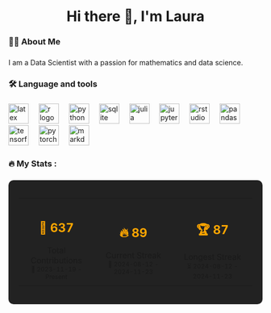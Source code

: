 <h1 align="center">Hi there 👋, I'm Laura</h1>

###

<h3 align="left">👩‍💻  About Me</h3>

###

<p align="left">I am a Data Scientist with a passion for mathematics and data science.</p>

###

<h3 align="left">🛠 Language and tools</h3>

###

<div align="left">
  <img src="https://cdn.jsdelivr.net/gh/devicons/devicon/icons/latex/latex-original.svg" height="40" alt="latex logo"  />
  <img width="12" />
  <img src="https://cdn.jsdelivr.net/gh/devicons/devicon/icons/r/r-original.svg" height="40" alt="r logo"  />
  <img width="12" />
  <img src="https://cdn.jsdelivr.net/gh/devicons/devicon/icons/python/python-original.svg" height="40" alt="python logo"  />
  <img width="12" />
  <img src="https://cdn.jsdelivr.net/gh/devicons/devicon/icons/sqlite/sqlite-original.svg" height="40" alt="sqlite logo"  />
  <img width="12" />
  <img src="https://cdn.jsdelivr.net/gh/devicons/devicon/icons/julia/julia-original.svg" height="40" alt="julia logo"  />
  <img width="12" />
  <img src="https://cdn.jsdelivr.net/gh/devicons/devicon/icons/jupyter/jupyter-original.svg" height="40" alt="jupyter logo"  />
  <img width="12" />
  <img src="https://cdn.jsdelivr.net/gh/devicons/devicon/icons/rstudio/rstudio-original.svg" height="40" alt="rstudio logo"  />
  <img width="12" />
  <img src="https://cdn.jsdelivr.net/gh/devicons/devicon/icons/pandas/pandas-original.svg" height="40" alt="pandas logo"  />
  <img width="12" />
  <img src="https://cdn.jsdelivr.net/gh/devicons/devicon/icons/tensorflow/tensorflow-original.svg" height="40" alt="tensorflow logo"  />
  <img width="12" />
  <img src="https://cdn.jsdelivr.net/gh/devicons/devicon/icons/pytorch/pytorch-original.svg" height="40" alt="pytorch logo"  />
  <img width="12" />
  <img src="https://cdn.jsdelivr.net/gh/devicons/devicon/icons/markdown/markdown-original.svg" height="40" alt="markdown logo"  />
</div>

###

<h3 align="left">🔥   My Stats :</h3>

###

<div align="center" style="background-color: #222; padding: 20px; border-radius: 10px; color: #fff;">
  <table>
    <tr>
      <td align="center" style="padding: 10px;">
        <!-- placeholder_total_contribuicoes -->
        <h2 style="font-size: 24px; font-weight: bold; color: #FFA500;">🎯&nbsp;637</h2>
        <span>Total Contributions</span><br>
        <!-- placeholder_data_inicio_contribuicoes -->
        <span style="font-size: 12px;">📅&nbsp;2023-11-19 - Present</span>
      </td>
      <td align="center" style="padding: 10px;">
        <!-- placeholder_streak_atual -->
        <h2 style="font-size: 24px; font-weight: bold; color: #FFA500;">🔥&nbsp;89</h2>
        <span>Current Streak</span><br>
        <!-- placeholder_data_inicio_streak_atual --> <!-- placeholder_data_fim_streak_atual -->
        <span style="font-size: 12px;">📅&nbsp;2024-08-12 - 2024-11-23</span>
      </td>
      <td align="center" style="padding: 10px;">
        <!-- placeholder_streak_maximo -->
        <h2 style="font-size: 24px; font-weight: bold; color: #FFA500;">🏆&nbsp;87</h2>
        <span>Longest Streak</span><br>
        <!-- placeholder_data_inicio_streak_maximo --> <!-- placeholder_data_fim_streak_maximo -->
        <span style="font-size: 12px;">⏳&nbsp;2024-08-12 - 2024-11-23</span>
      </td>
    </tr>
  </table>
</div>


###
